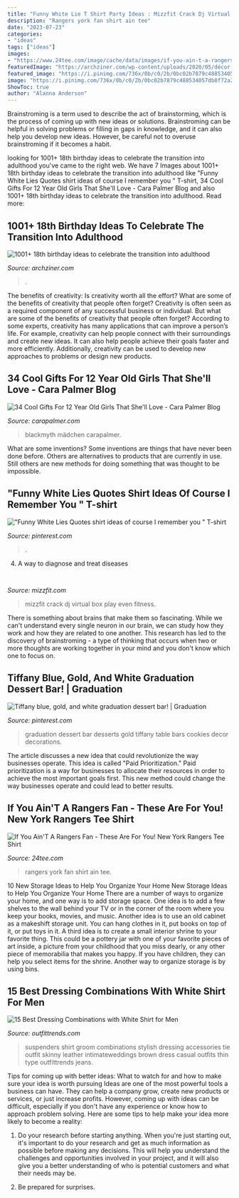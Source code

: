 ```yaml
---
title: "Funny White Lie T Shirt Party Ideas : Mizzfit Crack Dj Virtual Box Play Even Fitness"
description: "Rangers york fan shirt ain tee"
date: "2023-07-23"
categories:
- "ideas"
tags: ["ideas"]
images:
- "https://www.24tee.com/image/cache/data/images/if-you-ain-t-a-rangers-fan-these-are-for-you-new-york-rangers-tee-shirt-a29734-650x650.jpg"
featuredImage: "https://archziner.com/wp-content/uploads/2020/05/décor-in-black-gold-white-and-pink-gifts-for-18-year-old-boys-desserts-table.jpg"
featured_image: "https://i.pinimg.com/736x/0b/c0/2b/0bc02b7879c488534057db8f72a204e8.jpg"
image: "https://i.pinimg.com/736x/0b/c0/2b/0bc02b7879c488534057db8f72a204e8.jpg"
ShowToc: true
author: "Alanna Anderson"
---
```



Brainstroming is a term used to describe the act of brainstorming, which is the process of coming up with new ideas or solutions. Brainstroming can be helpful in solving problems or filling in gaps in knowledge, and it can also help you develop new ideas. However, be careful not to overuse brainstroming if it becomes a habit.

	

		
looking for 1001+ 18th birthday ideas to celebrate the transition into adulthood you've came to the right web. We have 7 Images about 1001+ 18th birthday ideas to celebrate the transition into adulthood like &quot;Funny White Lies Quotes shirt ideas of course I remember you &quot; T-shirt, 34 Cool Gifts For 12 Year Old Girls That She&#039;ll Love - Cara Palmer Blog and also 1001+ 18th birthday ideas to celebrate the transition into adulthood. Read more:
		
    
## 1001+ 18th Birthday Ideas To Celebrate The Transition Into Adulthood

<img loading=lazy src="https://archziner.com/wp-content/uploads/2020/05/décor-in-black-gold-white-and-pink-gifts-for-18-year-old-boys-desserts-table.jpg" onerror="this.onerror=null;this.src='https://tse3.mm.bing.net/th?id=OIP.2bxrWV9Q3lrtLKtDXLgLHQHaJ4&amp;pid=15.1';" alt="1001+ 18th birthday ideas to celebrate the transition into adulthood">

_Source: archziner.com_

>. 

	

The benefits of creativity: Is creativity worth all the effort? What are some of the benefits of creativity that people often forget?
Creativity is often seen as a required component of any successful business or individual. But what are some of the benefits of creativity that people often forget? According to some experts, creativity has many applications that can improve a person’s life. For example, creativity can help people connect with their surroundings and create new ideas. It can also help people achieve their goals faster and more efficiently. Additionally, creativity can be used to develop new approaches to problems or design new products.

    
## 34 Cool Gifts For 12 Year Old Girls That She&#039;ll Love - Cara Palmer Blog

<img loading=lazy src="https://carapalmer.com/wp-content/uploads/2020/08/funny-tshirt-990x1024.jpg" onerror="this.onerror=null;this.src='https://tse2.mm.bing.net/th?id=OIP.wVaVQH3HcxcSC8gshgi7mQHaHq&amp;pid=15.1';" alt="34 Cool Gifts For 12 Year Old Girls That She&#039;ll Love - Cara Palmer Blog">

_Source: carapalmer.com_

>blackmyth mädchen carapalmer. 

	

What are some inventions?
Some inventions are things that have never been done before. Others are alternatives to products that are currently in use. Still others are new methods for doing something that was thought to be impossible.

    
## &quot;Funny White Lies Quotes Shirt Ideas Of Course I Remember You &quot; T-shirt

<img loading=lazy src="https://i.pinimg.com/736x/0b/c0/2b/0bc02b7879c488534057db8f72a204e8.jpg" onerror="this.onerror=null;this.src='https://tse3.mm.bing.net/th?id=OIP.UNd3fmhBHazErO-M0JYEcQHaJ3&amp;pid=15.1';" alt="&quot;Funny White Lies Quotes shirt ideas of course I remember you &quot; T-shirt">

_Source: pinterest.com_

>. 

	

4. A way to diagnose and treat diseases 

    
## 

<img loading=lazy src="http://mizzfit.com/Public/Files/post/bianca_jade_quarterly_subscription_box_fitness_e34e6fdcae.jpg" onerror="this.onerror=null;this.src='https://tse4.mm.bing.net/th?id=OIP.GmBFO1--zavRAXuEwWNTUgHaE5&amp;pid=15.1';" alt="">

_Source: mizzfit.com_

>mizzfit crack dj virtual box play even fitness. 

	

There is something about brains that make them so fascinating. While we can't understand every single neuron in our brain, we can study how they work and how they are related to one another. This research has led to the discovery of brainstroming - a type of thinking that occurs when two or more thoughts are working together in your mind and you don't know which one to focus on.

    
## Tiffany Blue, Gold, And White Graduation Dessert Bar! | Graduation

<img loading=lazy src="https://i.pinimg.com/originals/2d/39/d2/2d39d20a2e63bb2cfa0f10891b67fd4f.jpg" onerror="this.onerror=null;this.src='https://tse4.mm.bing.net/th?id=OIP.vcDxvjHFaoAzkSxzz5L66gHaJ4&amp;pid=15.1';" alt="Tiffany blue, gold, and white graduation dessert bar! | Graduation">

_Source: pinterest.com_

>graduation dessert bar desserts gold tiffany table bars cookies decor decorations. 

	

The article discusses a new idea that could revolutionize the way businesses operate. This idea is called "Paid Prioritization." Paid prioritization is a way for businesses to allocate their resources in order to achieve the most important goals first. This new method could change the way businesses operate and could lead to better results.

    
## If You Ain&#039;T A Rangers Fan - These Are For You! New York Rangers Tee Shirt

<img loading=lazy src="https://www.24tee.com/image/cache/data/images/if-you-ain-t-a-rangers-fan-these-are-for-you-new-york-rangers-tee-shirt-a29734-650x650.jpg" onerror="this.onerror=null;this.src='https://tse3.mm.bing.net/th?id=OIP.APP5owEHnEackbs_NmLfJgHaHa&amp;pid=15.1';" alt="If You Ain&#039;T A Rangers Fan - These Are For You! New York Rangers Tee Shirt">

_Source: 24tee.com_

>rangers york fan shirt ain tee. 

	

10 New Storage Ideas to Help You Organize Your Home
New Storage Ideas to Help You Organize Your Home
There are a number of ways to organize your home, and one way is to add storage space. One idea is to add a few shelves to the wall behind your TV or in the corner of the room where you keep your books, movies, and music. Another idea is to use an old cabinet as a makeshift storage unit. You can hang clothes in it, put books on top of it, or put toys in it. A third idea is to create a small interior shrine to your favorite thing. This could be a pottery jar with one of your favorite pieces of art inside, a picture from your childhood that you miss dearly, or any other piece of memorabilia that makes you happy. If you have children, they can help you select items for the shrine. Another way to organize storage is by using bins.

    
## 15 Best Dressing Combinations With White Shirt For Men

<img loading=lazy src="http://www.outfittrends.com/wp-content/uploads/2015/08/men-white-shirt-outfit-ideas6.jpg" onerror="this.onerror=null;this.src='https://tse2.mm.bing.net/th?id=OIP.gmEMQ9R2qBHW7qRMcJwuRwAAAA&amp;pid=15.1';" alt="15 Best Dressing Combinations with White Shirt for Men">

_Source: outfittrends.com_

>suspenders shirt groom combinations stylish dressing accessories tie outfit skinny leather intimateweddings brown dress casual outfits thin type outfittrends jeans. 

	

Tips for coming up with better ideas: What to watch for and how to make sure your idea is worth pursuing
Ideas are one of the most powerful tools a business can have. They can help a company grow, create new products or services, or just increase profits. However, coming up with ideas can be difficult, especially if you don't have any experience or know how to approach problem solving. Here are some tips to help make your idea more likely to become a reality:
1. Do your research before starting anything. When you're just starting out, it's important to do your research and get as much information as possible before making any decisions. This will help you understand the challenges and opportunities involved in your project, and it will also give you a better understanding of who is potential customers and what their needs may be.

2. Be prepared for surprises.

